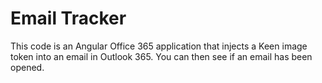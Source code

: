 # Email Tracker

This code is an Angular Office 365 application that injects a Keen image token into an email in Outlook 365. You can then see if an email has been opened.
